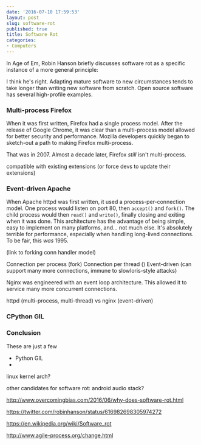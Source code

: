 ```yaml
---
date: '2016-07-10 17:59:53'
layout: post
slug: software-rot
published: true
title: Software Rot
categories:
- Computers
---
```


In Age of Em, Robin Hanson briefly discusses software rot as a specific instance of a more general principle:

> 

I think he's right. Adapting mature software to new circumstances tends to take longer than writing new software from scratch. Open source software has several high-profile examples.


### Multi-process Firefox

When it was first written, Firefox had a single process model. After the release of Google Chrome, it was clear than a multi-process model allowed for better security and performance. Mozilla developers quickly began to sketch-out a path to making Firefox multi-process.

That was in 2007. Almost a decade later, Firefox *still* isn't multi-process.

compatible with existing extensions (or force devs to update their extensions)



### Event-driven Apache

When Apache httpd was first written, it used a process-per-connection model. One process would listen on port 80, then `accept()` and `fork()`. The child process would then `read()` and `write()`, finally closing and exiting when it was done. This architecture has the advantage of being simple, easy to implement on many platforms, and… not much else. It's absolutely terrible for performance, especially when handling long-lived connections. To be fair, this *was* 1995.



(link to forking conn handler model)

Connection per process (fork)
Connection per thread ()
Event-driven (can support many more connections, immune to slowloris-style attacks)

Nginx was engineered with an event loop architecture. This allowed it to service many more concurrent connections.

httpd (multi-process, multi-thread) vs nginx (event-driven)



### CPython GIL




### Conclusion

These are just a few 

- Python GIL
- 



linux kernel arch?

other candidates for software rot:
android audio stack?

http://www.overcomingbias.com/2016/06/why-does-software-rot.html

https://twitter.com/robinhanson/status/616982698305974272


https://en.wikipedia.org/wiki/Software_rot

http://www.agile-process.org/change.html
